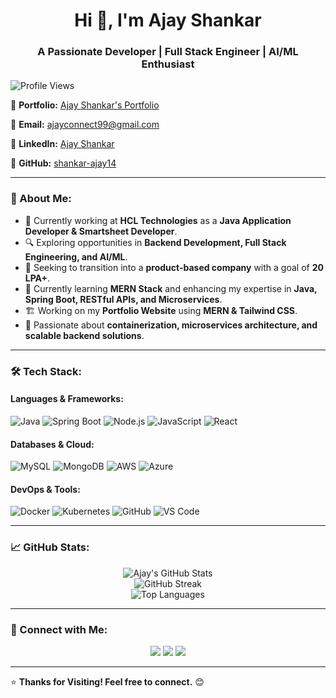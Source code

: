 <h1 align="center">Hi 👋, I'm Ajay Shankar</h1>
<h3 align="center">A Passionate Developer | Full Stack Engineer | AI/ML Enthusiast</h3>

<p align="left">
  <img src="https://komarev.com/ghpvc/?username=shankar-ajay14&label=Profile%20views&color=0e75b6&style=flat" alt="Profile Views" />
</p>

🔹 **Portfolio:** [Ajay Shankar's Portfolio](https://shankar-ajay.github.io/)

🔹 **Email:** [ajayconnect99@gmail.com](mailto:ajayconnect99@gmail.com)

🔹 **LinkedIn:** [Ajay Shankar](https://www.linkedin.com/in/ajayshankar99/)

🔹 **GitHub:** [shankar-ajay14](https://github.com/shankar-ajay)

---

### 🚀 About Me:
- 💼 Currently working at **HCL Technologies** as a **Java Application Developer & Smartsheet Developer**.
- 🔍 Exploring opportunities in **Backend Development, Full Stack Engineering, and AI/ML**.
- 🎯 Seeking to transition into a **product-based company** with a goal of **20 LPA+**.
- 🌱 Currently learning **MERN Stack** and enhancing my expertise in **Java, Spring Boot, RESTful APIs, and Microservices**.
- 🏗️ Working on my **Portfolio Website** using **MERN & Tailwind CSS**.
- 📌 Passionate about **containerization, microservices architecture, and scalable backend solutions**.

---

### 🛠️ Tech Stack:

#### **Languages & Frameworks:**
![Java](https://img.shields.io/badge/Java-ED8B00?style=for-the-badge&logo=java&logoColor=white)
![Spring Boot](https://img.shields.io/badge/Spring%20Boot-6DB33F?style=for-the-badge&logo=spring-boot&logoColor=white)
![Node.js](https://img.shields.io/badge/Node.js-43853D?style=for-the-badge&logo=node.js&logoColor=white)
![JavaScript](https://img.shields.io/badge/JavaScript-F7DF1E?style=for-the-badge&logo=javascript&logoColor=black)
![React](https://img.shields.io/badge/React-61DAFB?style=for-the-badge&logo=react&logoColor=black)

#### **Databases & Cloud:**
![MySQL](https://img.shields.io/badge/MySQL-4479A1?style=for-the-badge&logo=mysql&logoColor=white)
![MongoDB](https://img.shields.io/badge/MongoDB-4EA94B?style=for-the-badge&logo=mongodb&logoColor=white)
![AWS](https://img.shields.io/badge/AWS-232F3E?style=for-the-badge&logo=amazon-aws&logoColor=white)
![Azure](https://img.shields.io/badge/Azure-0078D4?style=for-the-badge&logo=microsoft-azure&logoColor=white)

#### **DevOps & Tools:**
![Docker](https://img.shields.io/badge/Docker-2496ED?style=for-the-badge&logo=docker&logoColor=white)
![Kubernetes](https://img.shields.io/badge/Kubernetes-326CE5?style=for-the-badge&logo=kubernetes&logoColor=white)
![GitHub](https://img.shields.io/badge/GitHub-181717?style=for-the-badge&logo=github&logoColor=white)
![VS Code](https://img.shields.io/badge/VS%20Code-007ACC?style=for-the-badge&logo=visual-studio-code&logoColor=white)

---

### 📈 GitHub Stats:
<p align="center">
  <img src="https://github-readme-stats.vercel.app/api?username=shankar-ajay14&show_icons=true&theme=radical" alt="Ajay's GitHub Stats" />
  <br/>
  <img src="https://github-readme-streak-stats.herokuapp.com/?user=shankar-ajay14&theme=radical" alt="GitHub Streak" />
  <br/>
  <img src="https://github-readme-stats.vercel.app/api/top-langs/?username=shankar-ajay14&layout=compact&theme=radical" alt="Top Languages" />
</p>

---

### 🔗 Connect with Me:
<p align="center">
  <a href="https://www.linkedin.com/in/ajay-shankar-14/"><img src="https://img.shields.io/badge/LinkedIn-0A66C2?style=for-the-badge&logo=linkedin&logoColor=white" /></a>
  <a href="mailto:ajayconnect99@gmail.com"><img src="https://img.shields.io/badge/Email-D14836?style=for-the-badge&logo=gmail&logoColor=white" /></a>
  <a href="https://github.com/shankar-ajay14"><img src="https://img.shields.io/badge/GitHub-181717?style=for-the-badge&logo=github&logoColor=white" /></a>
</p>

---

⭐ **Thanks for Visiting! Feel free to connect.** 😊
